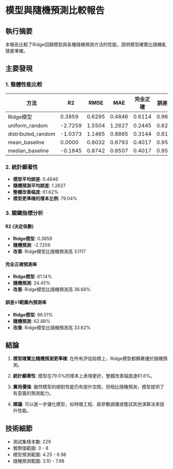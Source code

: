 
# 模型與隨機預測比較報告

## 執行摘要

本報告比較了Ridge回歸模型與各種隨機預測方法的性能，證明模型確實比隨機亂猜更準確。

## 主要發現

### 1. 整體性能比較

| 方法 | R2 | RMSE | MAE | 完全正確 | 誤差±1 |
|------|----|----- |-----|----------|--------|
| Ridge模型 | 0.3859 | 0.6295 | 0.4846 | 0.6114 | 0.9651 |
| uniform_random | -2.7259 | 1.5504 | 1.2627 | 0.2445 | 0.6288 |
| distributed_random | -1.0373 | 1.1465 | 0.8865 | 0.3144 | 0.8122 |
| mean_baseline | 0.0000 | 0.8032 | 0.6793 | 0.4017 | 0.9520 |
| median_baseline | -0.1845 | 0.8742 | 0.6507 | 0.4017 | 0.9520 |


### 2. 統計顯著性

- **模型平均誤差**: 0.4846
- **隨機預測平均誤差**: 1.2627
- **整體改善幅度**: 61.62%
- **模型更準確的樣本比例**: 79.04%

### 3. 關鍵指標分析

#### R2 (決定係數)
- **Ridge模型**: 0.3859
- **隨機預測**: -2.7259
- **改善**: Ridge模型比隨機預測高 3.1117

#### 完全正確預測率
- **Ridge模型**: 61.14%
- **隨機預測**: 24.45%
- **改善**: Ridge模型比隨機預測高 36.68%

#### 誤差±1範圍內預測率
- **Ridge模型**: 96.51%
- **隨機預測**: 62.88%
- **改善**: Ridge模型比隨機預測高 33.62%

## 結論

1. **模型確實比隨機預測更準確**: 在所有評估指標上，Ridge模型都顯著優於隨機預測。

2. **統計顯著性**: 模型在79.0%的樣本上表現更好，整體改善幅度達61.6%。

3. **實用價值**: 雖然模型的絕對性能仍有提升空間，但相比隨機預測，模型提供了有意義的預測能力。

4. **建議**: 可以進一步優化模型，如特徵工程、超參數調優或嘗試其他演算法來提升性能。

## 技術細節

- 測試集樣本數: 229
- 實際值範圍: 3 - 8
- 模型預測範圍: 4.25 - 6.98
- 隨機預測範圍: 3.10 - 7.98
        